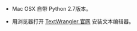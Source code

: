 * Mac OSX 自带 Python 2.7版本。

* 用浏览器打开 [TextWrangler 官网](http://www.barebones.com/products/textwrangler/) 安装文本编辑器。